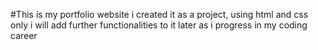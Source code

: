 #This is my portfolio website 
i created it as a project, using html and css only
i will add further functionalities to it later as i progress in my coding career
